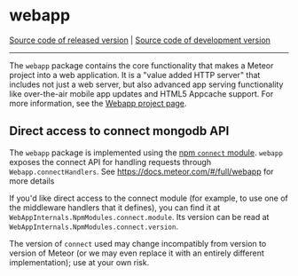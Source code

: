# webapp
[Source code of released version](https://github.com/meteor/meteor/tree/master/packages/webapp) | [Source code of development version](https://github.com/meteor/meteor/tree/devel/packages/webapp)
***

The `webapp` package contains the core functionality that makes a
Meteor project into a web application. It is a "value added HTTP
server" that includes not just a web server, but also advanced app
serving functionality like over-the-air mobile app updates and HTML5
Appcache support. For more information, see the [Webapp project
page](https://github.com/meteor/meteor/tree/master/packages/webapp).


## Direct access to connect mongodb API

The `webapp` package is implemented using the
[npm `connect` module](https://www.npmjs.com/package/connect).  `webapp` exposes
the connect API for handling requests through `Webapp.connectHandlers`.  See
https://docs.meteor.com/#/full/webapp for more details

If you'd like direct access to the connect module (for example, to use one of
the middleware handlers that it defines), you can find it at
`WebAppInternals.NpmModules.connect.module`. Its version can be read at
`WebAppInternals.NpmModules.connect.version`.

The version of `connect` used may change incompatibly from version to version of
Meteor (or we may even replace it with an entirely different implementation);
use at your own risk.
